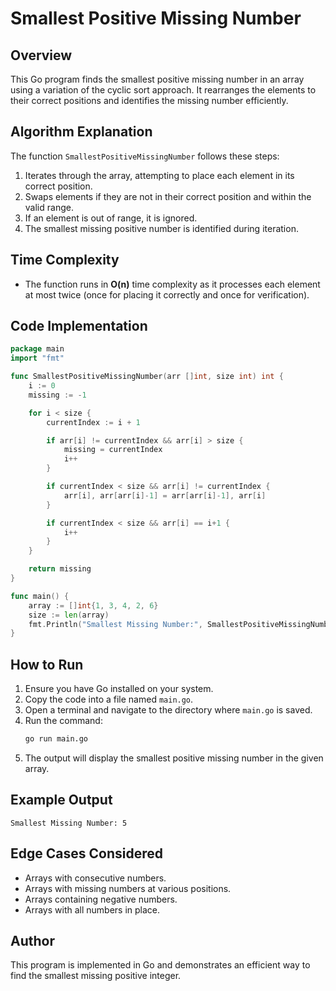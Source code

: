 # Smallest Positive Missing Number

## Overview
This Go program finds the smallest positive missing number in an array using a variation of the cyclic sort approach. It rearranges the elements to their correct positions and identifies the missing number efficiently.

## Algorithm Explanation
The function `SmallestPositiveMissingNumber` follows these steps:
1. Iterates through the array, attempting to place each element in its correct position.
2. Swaps elements if they are not in their correct position and within the valid range.
3. If an element is out of range, it is ignored.
4. The smallest missing positive number is identified during iteration.

## Time Complexity
- The function runs in **O(n)** time complexity as it processes each element at most twice (once for placing it correctly and once for verification).

## Code Implementation
```go
package main
import "fmt"

func SmallestPositiveMissingNumber(arr []int, size int) int {
	i := 0
	missing := -1

	for i < size {
		currentIndex := i + 1

		if arr[i] != currentIndex && arr[i] > size {
			missing = currentIndex
			i++
		}

		if currentIndex < size && arr[i] != currentIndex {
			arr[i], arr[arr[i]-1] = arr[arr[i]-1], arr[i]
		}

		if currentIndex < size && arr[i] == i+1 {
			i++
		}
	}

	return missing
}

func main() {
	array := []int{1, 3, 4, 2, 6}
	size := len(array)
	fmt.Println("Smallest Missing Number:", SmallestPositiveMissingNumber(array, size))
}
```

## How to Run
1. Ensure you have Go installed on your system.
2. Copy the code into a file named `main.go`.
3. Open a terminal and navigate to the directory where `main.go` is saved.
4. Run the command:
   ```sh
   go run main.go
   ```
5. The output will display the smallest positive missing number in the given array.

## Example Output
```
Smallest Missing Number: 5
```

## Edge Cases Considered
- Arrays with consecutive numbers.
- Arrays with missing numbers at various positions.
- Arrays containing negative numbers.
- Arrays with all numbers in place.

## Author
This program is implemented in Go and demonstrates an efficient way to find the smallest missing positive integer.